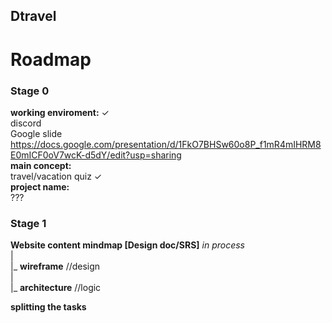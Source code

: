 ## Dtravel

# Roadmap
### Stage 0  
__working enviroment:__  ✓  
discord  
Google slide https://docs.google.com/presentation/d/1FkO7BHSw60o8P_f1mR4mIHRM8E0mICF0oV7wcK-d5dY/edit?usp=sharing  
__main concept:__   
travel/vacation quiz ✓  
__project name:__  
???   
### Stage 1   
__Website content mindmap [Design doc/SRS]__ _in process_  
|  
|_ __wireframe__ //design  
|  
|_ __architecture__ //logic  

__splitting the tasks__  
